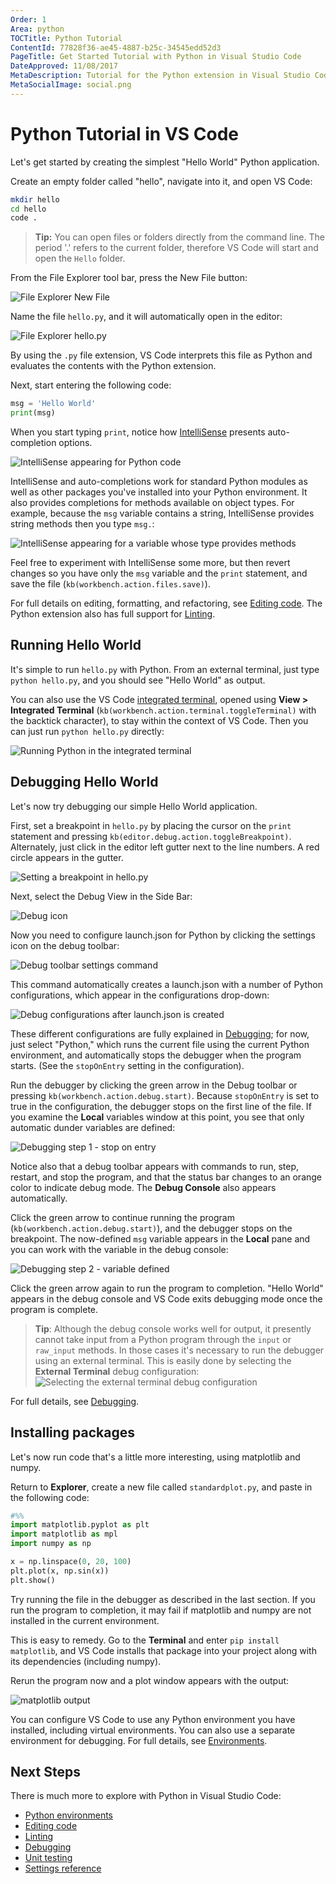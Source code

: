 ```yaml
---
Order: 1
Area: python
TOCTitle: Python Tutorial
ContentId: 77828f36-ae45-4887-b25c-34545edd52d3
PageTitle: Get Started Tutorial with Python in Visual Studio Code
DateApproved: 11/08/2017
MetaDescription: Tutorial for the Python extension in Visual Studio Code
MetaSocialImage: social.png
---
```

# Python Tutorial in VS Code

Let's get started by creating the simplest "Hello World" Python application.

Create an empty folder called "hello", navigate into it, and open VS Code:

```bash
mkdir hello
cd hello
code .
```

>**Tip:** You can open files or folders directly from the command line.  The period '.' refers to the current folder, therefore VS Code will start and open the `Hello` folder.

From the File Explorer tool bar, press the New File button:

![File Explorer New File](images/tutorial/toolbar-new-file.png)

Name the file `hello.py`, and it will automatically open in the editor:

![File Explorer hello.py](images/tutorial/hello-py-file-created.png)

By using the `.py` file extension, VS Code interprets this file as Python and evaluates the contents with the Python extension.

Next, start entering the following code:

```python
msg = 'Hello World'
print(msg)
```

When you start typing `print`, notice how [IntelliSense](/docs/editor/intellisense.md) presents auto-completion options.

![IntelliSense appearing for Python code](images/tutorial/intellisense01.png)

IntelliSense and auto-completions work for standard Python modules as well as other packages you've installed into your Python environment. It also provides completions for methods available on object types. For example, because the `msg` variable contains a string, IntelliSense provides string methods then you type `msg.`:

![IntelliSense appearing for a variable whose type provides methods](images/tutorial/intellisense02.png)

Feel free to experiment with IntelliSense some more, but then revert changes so you have only the `msg` variable and the `print` statement, and save the file (`kb(workbench.action.files.save)`).

For full details on editing, formatting, and refactoring, see [Editing code](/docs/python/editing.md). The Python extension also has full support for [Linting](/docs/python/linting.md).

## Running Hello World

It's simple to run `hello.py` with Python. From an external terminal, just type `python hello.py`, and you should see "Hello World" as output.

You can also use the VS Code [integrated terminal](/docs/editor/integrated-terminal.md), opened using **View > Integrated Terminal** (`kb(workbench.action.terminal.toggleTerminal)` with the backtick character), to stay within the context of VS Code. Then you can just run `python hello.py` directly:

![Running Python in the integrated terminal](images/tutorial/integrated-terminal.png)

## Debugging Hello World

Let's now try debugging our simple Hello World application.

First, set a breakpoint in `hello.py` by placing the cursor on the `print` statement and pressing `kb(editor.debug.action.toggleBreakpoint)`. Alternately, just click in the editor left gutter next to the line numbers. A red circle  appears in the gutter.

![Setting a breakpoint in hello.py](images/tutorial/breakpoint-set.png)

Next, select the Debug View in the Side Bar:

![Debug icon](images/tutorial/debug-icon.png)

Now you need to configure launch.json for Python by clicking the settings icon on the debug toolbar:

![Debug toolbar settings command](images/tutorial/debug-settings.png)

This command automatically creates a launch.json with a number of Python configurations, which appear in the configurations drop-down:

![Debug configurations after launch.json is created](images/tutorial/debug-configurations.png)

These different configurations are fully explained in [Debugging](/docs/python/debugging.md); for now, just select "Python," which runs the current file using the current Python environment, and automatically stops the debugger when the program starts. (See the `stopOnEntry` setting in the configuration).

Run the debugger by clicking the green arrow in the Debug toolbar or pressing `kb(workbench.action.debug.start)`. Because `stopOnEntry` is set to true in the configuration, the debugger stops on the first line of the file. If you examine the **Local** variables window at this point, you see that only automatic dunder variables are defined:

![Debugging step 1 - stop on entry](images/tutorial/debug-step-01.png)

Notice also that a debug toolbar appears with commands to run, step, restart, and stop the program, and that the status bar changes to an orange color to indicate debug mode. The **Debug Console** also appears automatically.

Click the green arrow to continue running the program (`kb(workbench.action.debug.start)`), and the debugger stops on the breakpoint. The now-defined `msg` variable appears in the **Local** pane and you can work with the variable in the debug console:

![Debugging step 2 - variable defined](images/tutorial/debug-step-02.png)

Click the green arrow again to run the program to completion. "Hello World" appears in the debug console and VS Code exits debugging mode once the program is complete.

> **Tip**: Although the debug console works well for output, it presently cannot take input from a Python program through the `input` or `raw_input` methods. In those cases it's necessary to run the debugger using an external terminal. This is easily done by selecting the **External Terminal** debug configuration:
> ![Selecting the external terminal debug configuration](images/tutorial/debug-external-terminal.png)

For full details, see [Debugging](/docs/python/debugging.md).

## Installing packages

Let's now run code that's a little more interesting, using matplotlib and numpy.

Return to **Explorer**, create a new file called `standardplot.py`, and paste in the following code:

```python
#%%
import matplotlib.pyplot as plt
import matplotlib as mpl
import numpy as np

x = np.linspace(0, 20, 100)
plt.plot(x, np.sin(x))
plt.show()
```

Try running the file in the debugger as described in the last section. If you run the program to completion, it may fail if matplotlib and numpy are not installed in the current environment.

This is easy to remedy. Go to the **Terminal** and enter `pip install matplotlib`, and VS Code installs that package into your project along with its dependencies (including numpy).

Rerun the program now and a plot window appears with the output:

![matplotlib output](images/tutorial/plot-output.png)

You can configure VS Code to use any Python environment you have installed, including virtual environments. You can also use a separate environment for debugging. For full details, see [Environments](/docs/python/environments.md).

## Next Steps

There is much more to explore with Python in Visual Studio Code:

- [Python environments](/docs/python/environments.md)
- [Editing code](/docs/python/editing.md)
- [Linting](/docs/python/linting.md)
- [Debugging](/docs/python/debugging.md)
- [Unit testing](/docs/python/unit-testing.md)
- [Settings reference](/docs/python/settings-reference.md)
